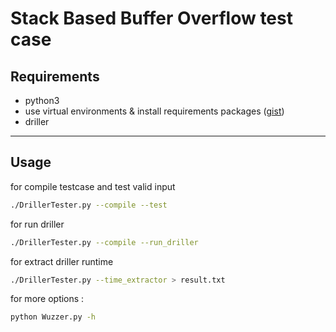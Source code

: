 # Stack Based Buffer Overflow test case

## Requirements
- python3
- use virtual environments & install requirements packages ([gist](https://gist.github.com/mheidari98/8ae29b88bd98f8f59828b0ec112811e7)) 
- driller
 ---

## Usage
for compile testcase and test valid input
```bash
./DrillerTester.py --compile --test
```
for run driller
```bash
./DrillerTester.py --compile --run_driller
```
for extract driller runtime
```bash
./DrillerTester.py --time_extractor > result.txt
```
for more options :
```bash
python Wuzzer.py -h
```
